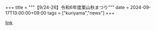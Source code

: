 +++
title = """【9/24-26】令和6年度栗山秋まつり"""
date = 2024-09-17T13:00:00+09:00
tags = ["kuriyama","news"]
+++


[link](https://www.town.kuriyama.hokkaido.jp/soshiki/53/28578.html)
